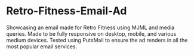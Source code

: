 # Retro-Fitness-Email-Ad
Showcasing an email made for Retro Fitness using MJML and media queries. Made to be fully responsive on desktop, mobile, and various medium devices. Tested using PutsMail to ensure the ad renders in all the most popular email services.
